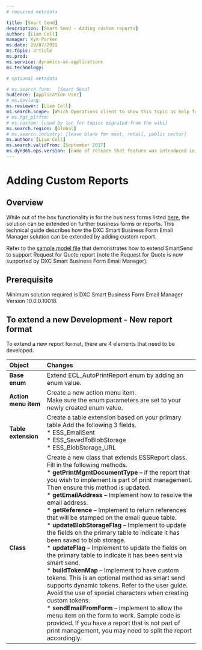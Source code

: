```yaml
---
# required metadata

title: [Smart Send]
description: [Smart Send - Adding custom reports]
author: [Liam Coll]
manager: Kym Parker
ms.date: 29/07/2021
ms.topic: article
ms.prod: 
ms.service: dynamics-ax-applications
ms.technology: 

# optional metadata

# ms.search.form:  [Smart Send]
audience: [Application User]
# ms.devlang: 
ms.reviewer: [Liam Coll]
ms.search.scope: [Which Operations client to show this topic as help for, to be set by content strategist, see list here: https://microsoft.sharepoint.com/teams/DynDoc/_layouts/15/WopiFrame.aspx?sourcedoc={23419e1c-eb64-42e9-aa9b-79875b428718}&action=edit&wd=target%28Core%20Dynamics%20AX%20CP%20requirements%2Eone%7C4CC185C0%2DEFAA%2D42CD%2D94B9%2D8F2A45E7F61A%2FVersions%20list%20for%20docs%20topics%7CC14BE630%2D5151%2D49D6%2D8305%2D554B5084593C%2F%29]
# ms.tgt_pltfrm: 
# ms.custom: [used by loc for topics migrated from the wiki]
ms.search.region: [Global]
# ms.search.industry: [leave blank for most, retail, public sector]
ms.author: [Liam Coll]
ms.search.validFrom: [September 2017]
ms.dyn365.ops.version: [name of release that feature was introduced in, see list here: https://microsoft.sharepoint.com/teams/DynDoc/_layouts/15/WopiFrame.aspx?sourcedoc={23419e1c-eb64-42e9-aa9b-79875b428718}&action=edit&wd=target%28Core%20Dynamics%20AX%20CP%20requirements%2Eone%7C4CC185C0%2DEFAA%2D42CD%2D94B9%2D8F2A45E7F61A%2FVersions%20list%20for%20docs%20topics%7CC14BE630%2D5151%2D49D6%2D8305%2D554B5084593C%2F%29]
---
```


# Adding Custom Reports
## Overview
While out of the box functionality is for the business forms listed [here](../Overview.md), the solution can be extended on further business forms or reports. This technical guide describes how the DXC Smart Business Form Email Manager solution can be extended by adding custom report.

Refer to the [sample model file](https://github.com/DXCANZProduct/ICOND365/blob/b6404a4f9acd53ba41d34b99e0462eac9fd29fbe/SMART%20SEND/TECHNICAL%20GUIDE/SmartSendExtensionSample.zip) that demonstrates how to extend SmartSend to support Request for Quote report (note the Request for Quote is now supported by DXC Smart Business Form Email Manager).

## Prerequisite
Minimum solution required is DXC Smart Business Form Email Manager Version 10.0.0.10018.

## To extend a new Development - New report format
To extend a new report format, there are 4 elements that need to be developed. 

|  **Object**  | **Changes** | 
|:---|:---|     
|  **Base enum**  | Extend ECL_AutoPrintReport enum by adding an enum value. | 
|  **Action menu item**  | Create a new action menu item. <br/> Make sure the enum parameters are set to your newly created enum value. | 
|  **Table extension**  | Create a table extension based on your primary table Add the following 3 fields. <br/> * ESS_EmailSent <br/> * ESS_SavedToBlobStorage <br/> * ESS_BlobStorage_URL | 
|  **Class**  | Create a new class that extends ESSReport class. Fill in the following methods. <br/> * **getPrintMgmtDocumentType** – if the report that you wish to implement is part of print management. Then ensure this method is updated. <br/> * **getEmailAddress** – Implement how to resolve the email address. <br/> * **getReference** – Implement to return references that will be stamped on the email queue table. <br/> * **updateBlobStorageFlag** – Implement to update the fields on the primary table to indicate it has been saved to blob storage. <br/> *	**updateFlag** – Implement to update the fields on the primary table to indicate it has been sent via smart send. <br/> *	**buildTokenMap** – Implement to have custom tokens. This is an optional method as smart send supports dynamic tokens. Refer to the user guide. Avoid the use of special characters when creating custom tokens.  <br/> * **sendEmailFromForm** – implement to allow the menu item on the form to work. Sample code is provided. If you have a report that is not part of print management, you may need to split the report accordingly. | 
